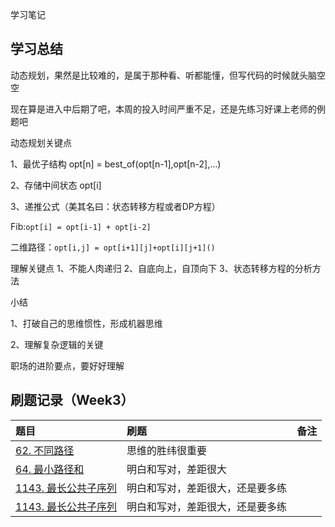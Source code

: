 学习笔记

## 学习总结

动态规划，果然是比较难的，是属于那种看、听都能懂，但写代码的时候就头脑空空

现在算是进入中后期了吧，本周的投入时间严重不足，还是先练习好课上老师的例题吧

动态规划关键点

1、最优子结构 opt[n] = best_of(opt[n-1],opt[n-2],...)

2、存储中间状态 opt[i]

3、递推公式（美其名曰：状态转移方程或者DP方程）

Fib:```opt[i] = opt[i-1] + opt[i-2]```

二维路径：```opt[i,j] = opt[i+1][j]+opt[i][j+1]()```

理解关键点
1、不能人肉递归
2、自底向上，自顶向下
3、状态转移方程的分析方法

小结

1、打破自己的思维惯性，形成机器思维

2、理解复杂逻辑的关键

职场的进阶要点，要好好理解

## 刷题记录（Week3）

| 题目 | 刷题 | 备注 |
| :-----| :---- | :---- |
| [62. 不同路径](https://leetcode-cn.com/problems/unique-paths/) | 思维的胜纬很重要  | |
| [64. 最小路径和](https://leetcode-cn.com/problems/minimum-path-sum/) | 明白和写对，差距很大 | | 
| [1143. 最长公共子序列](https://leetcode-cn.com/problems/longest-common-subsequence/) | 明白和写对，差距很大，还是要多练 | |
| [1143. 最长公共子序列](https://leetcode-cn.com/problems/longest-common-subsequence/) | 明白和写对，差距很大，还是要多练 | | 
